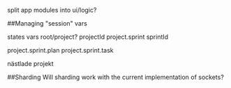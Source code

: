 split app modules into ui/logic?

##Managing "session" vars

states      vars
root/project?   projectId
project.sprint  sprintId


project.sprint.plan
project.sprint.task 

nästlade projekt

##Sharding
Will sharding work with the current implementation of sockets?
